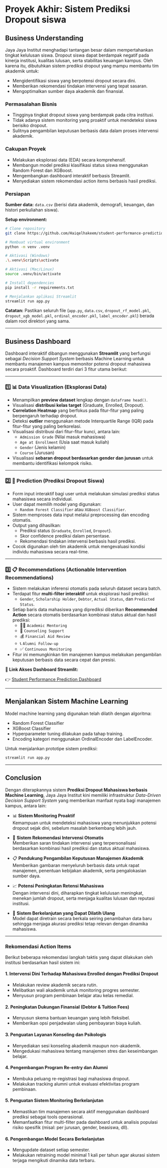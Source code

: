 # Proyek Akhir: Sistem Prediksi Dropout siswa

## Business Understanding

Jaya Jaya Institut menghadapi tantangan besar dalam mempertahankan tingkat kelulusan siswa. Dropout siswa dapat berdampak negatif pada kinerja institusi, kualitas lulusan, serta stabilitas keuangan kampus. Oleh karena itu, dibutuhkan sistem prediksi dropout yang mampu membantu tim akademik untuk:

* Mengidentifikasi siswa yang berpotensi dropout secara dini.
* Memberikan rekomendasi tindakan intervensi yang tepat sasaran.
* Mengoptimalkan sumber daya akademik dan finansial.

### Permasalahan Bisnis

* Tingginya tingkat dropout siswa yang berdampak pada citra institusi.
* Tidak adanya sistem monitoring yang proaktif untuk mendeteksi siswa berisiko dropout.
* Sulitnya pengambilan keputusan berbasis data dalam proses intervensi akademik.

### Cakupan Proyek

* Melakukan eksplorasi data (EDA) secara komprehensif.
* Membangun model prediksi klasifikasi status siswa menggunakan Random Forest dan XGBoost.
* Mengembangkan dashboard interaktif berbasis Streamlit.
* Menyediakan sistem rekomendasi action items berbasis hasil prediksi.

### Persiapan

**Sumber data:** `data.csv` (berisi data akademik, demografi, keuangan, dan histori perkuliahan siswa).

**Setup environment:**

```bash
# Clone repository
git clone https://github.com/Haiqelhakeem/student-performance-prediction.git

# Membuat virtual environment
python -m venv .venv

# Aktivasi (Windows)
.\.venv\Scripts\activate

# Aktivasi (Mac/Linux)
source .venv/bin/activate

# Install dependencies
pip install -r requirements.txt

# Menjalankan aplikasi Streamlit
streamlit run app.py
```

**Catatan:** Pastikan seluruh file (`app.py`, `data.csv`, `dropout_rf_model.pkl`, `dropout_xgb_model.pkl`, `ordinal_encoder.pkl`, `label_encoder.pkl`) berada dalam root direktori yang sama.

---

## Business Dashboard

Dashboard interaktif dibangun menggunakan **Streamlit** yang berfungsi sebagai *Decision Support System* berbasis Machine Learning untuk membantu manajemen kampus memonitor potensi dropout mahasiswa secara proaktif. Dashboard terdiri dari 3 fitur utama berikut:

---

### 1️⃣ 📊 Data Visualization (Eksplorasi Data)

- Menampilkan **preview dataset** lengkap dengan `dataframe head()`.
- Visualisasi **distribusi kelas target** (Graduate, Enrolled, Dropout).
- **Correlation Heatmap** yang berfokus pada fitur-fitur yang paling berpengaruh terhadap dropout.
- Deteksi **outlier** menggunakan metode Interquartile Range (IQR) pada fitur-fitur yang paling berkorelasi.
- Visualisasi distribusi dari fitur-fitur kunci, antara lain:
  - `Admission Grade` (Nilai masuk mahasiswa)
  - `Age at Enrollment` (Usia saat masuk kuliah)
  - `Gender` (Jenis kelamin)
  - `Course` (Jurusan)
- Visualisasi **sebaran dropout berdasarkan gender dan jurusan** untuk membantu identifikasi kelompok risiko.

---

### 2️⃣ 🎯 Prediction (Prediksi Dropout Siswa)

- Form input interaktif bagi user untuk melakukan simulasi prediksi status mahasiswa secara individual.
- User dapat memilih model yang digunakan:  
  - `Random Forest Classifier` atau `XGBoost Classifier`.
- Sistem memproses data input melalui preprocessing dan encoding otomatis.
- Output yang dihasilkan:
  - Prediksi status (`Graduate`, `Enrolled`, `Dropout`).
  - Skor confidence prediksi dalam persentase.
  - Rekomendasi tindakan intervensi berbasis hasil prediksi.
- Cocok digunakan oleh tim akademik untuk mengevaluasi kondisi individu mahasiswa secara real-time.

---

### 3️⃣ 📋 Recommendations (Actionable Intervention Recommendations)

- Sistem melakukan inferensi otomatis pada seluruh dataset secara batch.
- Terdapat fitur **multi-filter interaktif** untuk eksplorasi hasil prediksi:
  - `Gender`, `Scholarship Holder`, `Debtor`, `Actual Status`, dan `Predicted Status`.
- Setiap baris data mahasiswa yang diprediksi diberikan **Recommended Action** secara otomatis berdasarkan kombinasi status aktual dan hasil prediksi:
  - 🧑‍🏫 `Academic Mentoring`
  - 🧠 `Counseling Support`
  - 💰 `Financial Aid Review`
  - 📞 `Alumni Follow-up`
  - ✅ `Continuous Monitoring`
- Fitur ini memungkinkan tim manajemen kampus melakukan pengambilan keputusan berbasis data secara cepat dan presisi.

**🔗 Link Akses Dashboard Streamlit:**

👉 [Student Performance Prediction Dashboard](https://student-performance-pred-haiqelhakeem.streamlit.app/)

---

## Menjalankan Sistem Machine Learning

Model machine learning yang digunakan telah dilatih dengan algoritma:

* Random Forest Classifier
* XGBoost Classifier
* Hyperparameter tuning dilakukan pada tahap training.
* Encoding kategori menggunakan OrdinalEncoder dan LabelEncoder.

Untuk menjalankan prototipe sistem prediksi:

```bash
streamlit run app.py
```

---

## Conclusion

Dengan diterapkannya sistem **Prediksi Dropout Mahasiswa berbasis Machine Learning**, Jaya Jaya Institut kini memiliki infrastruktur *Data-Driven Decision Support System* yang memberikan manfaat nyata bagi manajemen kampus, antara lain:

- 📊 **Sistem Monitoring Proaktif**  
  Kemampuan untuk mendeteksi mahasiswa yang menunjukkan potensi dropout sejak dini, sebelum masalah berkembang lebih jauh.

- 🎯 **Sistem Rekomendasi Intervensi Otomatis**  
  Memberikan saran tindakan intervensi yang terpersonalisasi berdasarkan kombinasi hasil prediksi dan status aktual mahasiswa.

- 📋 **Pendukung Pengambilan Keputusan Manajemen Akademik**  
  Memberikan gambaran menyeluruh berbasis data untuk rapat manajemen, penentuan kebijakan akademik, serta pengalokasian sumber daya.

- 📈 **Potensi Peningkatan Retensi Mahasiswa**  
  Dengan intervensi dini, diharapkan tingkat kelulusan meningkat, menekan jumlah dropout, serta menjaga kualitas lulusan dan reputasi institusi.

- 🔄 **Sistem Berkelanjutan yang Dapat Dilatih Ulang**  
  Model dapat diretrain secara berkala seiring penambahan data baru sehingga menjaga akurasi prediksi tetap relevan dengan dinamika mahasiswa.

---

### Rekomendasi Action Items

Berikut beberapa rekomendasi langkah taktis yang dapat dilakukan oleh institusi berdasarkan hasil sistem ini:

#### 1. Intervensi Dini Terhadap Mahasiswa Enrolled dengan Prediksi Dropout

- Melakukan review akademik secara rutin.
- Melibatkan wali akademik untuk monitoring progres semester.
- Menyusun program pembinaan belajar atau kelas remedial.

#### 2. Peningkatan Dukungan Finansial (Debtor & Tuition Fees)

- Menyusun skema bantuan keuangan yang lebih fleksibel.
- Memberikan opsi penjadwalan ulang pembayaran biaya kuliah.

#### 3. Penguatan Layanan Konseling dan Psikologis

- Menyediakan sesi konseling akademik maupun non-akademik.
- Mengedukasi mahasiswa tentang manajemen stres dan keseimbangan belajar.

#### 4. Pengembangan Program Re-entry dan Alumni

- Membuka peluang re-registrasi bagi mahasiswa dropout.
- Melakukan tracking alumni untuk evaluasi efektivitas program pembinaan.

#### 5. Penguatan Sistem Monitoring Berkelanjutan

- Memastikan tim manajemen secara aktif menggunakan dashboard prediksi sebagai tools operasional.
- Memanfaatkan fitur multi-filter pada dashboard untuk analisis populasi risiko spesifik (misal: per jurusan, gender, beasiswa, dll).

#### 6. Pengembangan Model Secara Berkelanjutan

- Mengupdate dataset setiap semester.
- Melakukan retraining model minimal 1 kali per tahun agar akurasi sistem terjaga mengikuti dinamika data terbaru.

